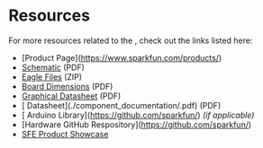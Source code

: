 # Resources
<!-- This section should include all the relevant documentation and product files (Eagle files, schematic, datasheet(s), landing pages, etc. and any relevant tutorials to go beyond the Hookup Guide.) -->

For more resources related to the <Product Name>, check out the links listed here: 

* [Product Page](https://www.sparkfun.com/products/<SKU Number>)
* [Schematic](./board_files/schematic.pdf) (PDF)
* [Eagle Files](./board_files/eagle_files.zip) (ZIP)
* [Board Dimensions](./board_files/dimensions.pdf) (PDF)
* [Graphical Datasheet](./board_files/graphical_datasheet.pdf) (PDF)
* [<Product Name> Datasheet](./component_documentation/<Product Name>.pdf) (PDF)
* [<Product Name> Arduino Library](https://github.com/sparkfun/<Arduino Library Name>) *(if applicable)*
* [Hardware GitHub Respository](https://github.com/sparkfun/<GitHub Repo Name>)
* [SFE Product Showcase](<Video Webpage>)